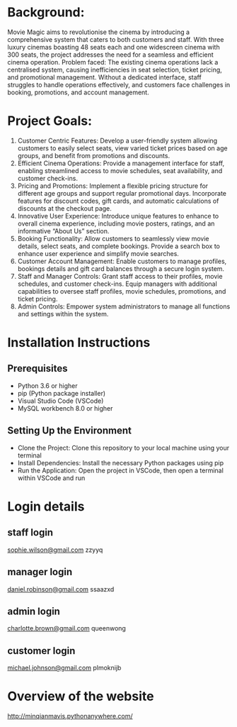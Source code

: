 # Background:
Movie Magic aims to revolutionise the cinema by introducing a comprehensive system that caters to both customers and staff. With three luxury cinemas boasting 48 seats each and one widescreen cinema with 300 seats, the project addresses the need for a seamless and efficient cinema operation.
Problem faced:
The existing cinema operations lack a centralised system, causing inefficiencies in seat selection, ticket pricing, and promotional management. Without a dedicated interface, staff struggles to handle operations effectively, and customers face challenges in booking, promotions, and account management.

# Project Goals:
1. Customer Centric Features: Develop a user-friendly system allowing customers to easily select seats, view varied ticket prices based on age groups, and benefit from promotions and discounts.
2. Efficient Cinema Operations: Provide a management interface for staff, enabling streamlined access to movie schedules, seat availability, and customer check-ins.
3. Pricing and Promotions: Implement a flexible pricing structure for different age groups and support regular promotional days. Incorporate features for discount codes, gift cards, and automatic calculations of discounts at the checkout page.
4. Innovative User Experience: Introduce unique features to enhance to overall cinema experience, including movie posters, ratings, and an informative “About Us” section.
5. Booking Functionality: Allow customers to seamlessly view movie details, select seats, and complete bookings. Provide a search box to enhance user experience and simplify movie searches.
6. Customer Account Management: Enable customers to manage profiles, bookings details and gift card balances through a secure login system.
7. Staff and Manager Controls: Grant staff access to their profiles, movie schedules, and customer check-ins. Equip managers with additional capabilities to oversee staff profiles, movie schedules, promotions, and ticket pricing.
8. Admin Controls: Empower system administrators to manage all functions and settings within the system.

# Installation Instructions
## Prerequisites
* Python 3.6 or higher
* pip (Python package installer)
* Visual Studio Code (VSCode)
* MySQL workbench 8.0 or higher

## Setting Up the Environment
* Clone the Project: Clone this repository to your local machine using your terminal
* Install Dependencies: Install the necessary Python packages using pip
* Run the Application: Open the project in VSCode, then open a terminal within VSCode and run

# Login details
## staff login
sophie.wilson@gmail.com
zzyyq

## manager login
daniel.robinson@gmail.com
ssaazxd

## admin login
charlotte.brown@gmail.com
queenwong

## customer login
michael.johnson@gmail.com
plmoknijb

# Overview of the website
http://minqianmavis.pythonanywhere.com/

